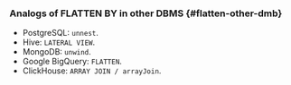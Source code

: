 ### Analogs of FLATTEN BY in other DBMS {#flatten-other-dmb}

* PostgreSQL: `unnest`.
* Hive: `LATERAL VIEW`.
* MongoDB: `unwind`.
* Google BigQuery: `FLATTEN`.
* ClickHouse: `ARRAY JOIN / arrayJoin`.
